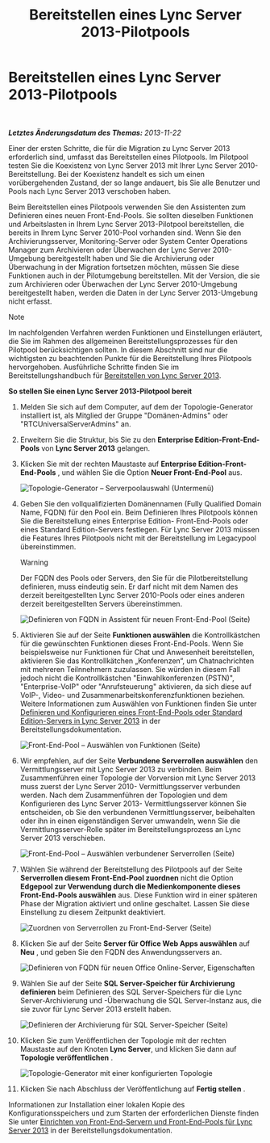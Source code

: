 ﻿---
title: Bereitstellen eines Lync Server 2013-Pilotpools
TOCTitle: Bereitstellen eines Lync Server 2013-Pilotpools
ms:assetid: a81aba1e-e636-434b-8c56-4150435bb55d
ms:mtpsurl: https://technet.microsoft.com/de-de/library/JJ205144(v=OCS.15)
ms:contentKeyID: 49295017
ms.date: 05/19/2016
mtps_version: v=OCS.15
ms.translationtype: HT
---

# Bereitstellen eines Lync Server 2013-Pilotpools

 

_**Letztes Änderungsdatum des Themas:** 2013-11-22_

Einer der ersten Schritte, die für die Migration zu Lync Server 2013 erforderlich sind, umfasst das Bereitstellen eines Pilotpools. Im Pilotpool testen Sie die Koexistenz von Lync Server 2013 mit Ihrer Lync Server 2010-Bereitstellung. Bei der Koexistenz handelt es sich um einen vorübergehenden Zustand, der so lange andauert, bis Sie alle Benutzer und Pools nach Lync Server 2013 verschoben haben.

Beim Bereitstellen eines Pilotpools verwenden Sie den Assistenten zum Definieren eines neuen Front-End-Pools. Sie sollten dieselben Funktionen und Arbeitslasten in Ihrem Lync Server 2013-Pilotpool bereitstellen, die bereits in Ihrem Lync Server 2010-Pool vorhanden sind. Wenn Sie den Archivierungsserver, Monitoring-Server oder System Center Operations Manager zum Archivieren oder Überwachen der Lync Server 2010-Umgebung bereitgestellt haben und Sie die Archivierung oder Überwachung in der Migration fortsetzen möchten, müssen Sie diese Funktionen auch in der Pilotumgebung bereitstellen. Mit der Version, die sie zum Archivieren oder Überwachen der Lync Server 2010-Umgebung bereitgestellt haben, werden die Daten in der Lync Server 2013-Umgebung nicht erfasst.


> [!NOTE]
> Im nachfolgenden Verfahren werden Funktionen und Einstellungen erläutert, die Sie im Rahmen des allgemeinen Bereitstellungsprozesses für den Pilotpool berücksichtigen sollten. In diesem Abschnitt sind nur die wichtigsten zu beachtenden Punkte für die Bereitstellung Ihres Pilotpools hervorgehoben. Ausführliche Schritte finden Sie im Bereitstellungshandbuch für <A href="lync-server-2013-deploying-lync-server.md">Bereitstellen von Lync Server&nbsp;2013</A>.



**So stellen Sie einen Lync Server 2013-Pilotpool bereit**

1.  Melden Sie sich auf dem Computer, auf dem der Topologie-Generator installiert ist, als Mitglied der Gruppe "Domänen-Admins" oder "RTCUniversalServerAdmins" an.

2.  Erweitern Sie die Struktur, bis Sie zu den **Enterprise Edition-Front-End-Pools** von **Lync Server 2013** gelangen.

3.  Klicken Sie mit der rechten Maustaste auf **Enterprise Edition-Front-End-Pools** , und wählen Sie die Option **Neuer Front-End-Pool** aus.
    
    ![Topologie-Generator – Serverpoolauswahl (Untermenü)](images/JJ205144.c2feed27-3418-42a6-a254-76e83607db9c(OCS.15).jpg "Topologie-Generator – Serverpoolauswahl (Untermenü)")

4.  Geben Sie den vollqualifizierten Domänennamen (Fully Qualified Domain Name, FQDN) für den Pool ein. Beim Definieren Ihres Pilotpools können Sie die Bereitstellung eines Enterprise Edition- Front-End-Pools oder eines Standard Edition-Servers festlegen. Für Lync Server 2013 müssen die Features Ihres Pilotpools nicht mit der Bereitstellung im Legacypool übereinstimmen.
    

    > [!WARNING]
    > Der FQDN des Pools oder Servers, den Sie für die Pilotbereitstellung definieren, muss eindeutig sein. Er darf nicht mit dem Namen des derzeit bereitgestellten Lync Server 2010-Pools oder eines anderen derzeit bereitgestellten Servers übereinstimmen.

    
    ![Definieren von FQDN in Assistent für neuen Front-End-Pool (Seite)](images/JJ205144.c5fd138c-e75a-413a-827f-b1461c996d40(OCS.15).jpg "Definieren von FQDN in Assistent für neuen Front-End-Pool (Seite)")

5.  Aktivieren Sie auf der Seite **Funktionen auswählen** die Kontrollkästchen für die gewünschten Funktionen dieses Front-End-Pools. Wenn Sie beispielsweise nur Funktionen für Chat und Anwesenheit bereitstellen, aktivieren Sie das Kontrollkätchen „Konferenzen“, um Chatnachrichten mit mehreren Teilnnehmern zuzulassen. Sie würden in diesem Fall jedoch nicht die Kontrollkästchen "Einwahlkonferenzen (PSTN)", "Enterprise-VoIP" oder "Anrufsteuerung" aktivieren, da sich diese auf VoIP-, Video- und Zusammenarbeitskonferenzfunktionen beziehen. Weitere Informationen zum Auswählen von Funktionen finden Sie unter [Definieren und Konfigurieren eines Front-End-Pools oder Standard Edition-Servers in Lync Server 2013](lync-server-2013-define-and-configure-a-front-end-pool-or-standard-edition-server.md) in der Bereitstellungsdokumentation.
    
    ![Front-End-Pool – Auswählen von Funktionen (Seite)](images/JJ204718.5c3f3ff9-6e17-4d66-9b13-3bd55b38246b(OCS.15).jpg "Front-End-Pool – Auswählen von Funktionen (Seite)")

6.  Wir empfehlen, auf der Seite **Verbundene Serverrollen auswählen** den Vermittlungsserver mit Lync Server 2013 zu verbinden. Beim Zusammenführen einer Topologie der Vorversion mit Lync Server 2013 muss zuerst der Lync Server 2010- Vermittlungsserver verbunden werden. Nach dem Zusammenführen der Topologien und dem Konfigurieren des Lync Server 2013- Vermittlungsserver können Sie entscheiden, ob Sie den verbundenen Vermittlungsserver, beibehalten oder ihn in einen eigenständigen Server umwandeln, wenn Sie die Vermittlungsserver-Rolle später im Bereitstellungsprozess an Lync Server 2013 verschieben.
    
    ![Front-End-Pool – Auswählen verbundener Serverrollen (Seite)](images/JJ204718.e00b7eba-010b-44ed-b0a6-6ab3e534fb8c(OCS.15).jpg "Front-End-Pool – Auswählen verbundener Serverrollen (Seite)")

7.  Wählen Sie während der Bereitstellung des Pilotpools auf der Seite **Serverrollen diesem Front-End-Pool zuordnen** nicht die Option **Edgepool zur Verwendung durch die Medienkomponente dieses Front-End-Pools auswählen** aus. Diese Funktion wird in einer späteren Phase der Migration aktiviert und online geschaltet. Lassen Sie diese Einstellung zu diesem Zeitpunkt deaktiviert.
    
    ![Zuordnen von Serverrollen zu Front-End-Server (Seite)](images/JJ204718.2d95a798-ad76-4dad-9392-ce41f4d938d1(OCS.15).jpg "Zuordnen von Serverrollen zu Front-End-Server (Seite)")

8.  Klicken Sie auf der Seite **Server für Office Web Apps auswählen** auf **Neu** , und geben Sie den FQDN des Anwendungsservers an.
    
    ![Definieren von FQDN für neuen Office Online-Server, Eigenschaften](images/JJ204718.25c6b455-f1b8-4326-a569-6e338153d398(OCS.15).jpg "Definieren von FQDN für neuen Office Online-Server, Eigenschaften")

9.  Wählen Sie auf der Seite **SQL Server-Speicher für Archivierung definieren** beim Definieren des SQL Server-Speichers für die Lync Server-Archivierung und -Überwachung die SQL Server-Instanz aus, die sie zuvor für Lync Server 2013 erstellt haben.
    
    ![Definieren der Archivierung für SQL Server-Speicher (Seite)](images/JJ204718.0f76f1dc-d0d7-42a0-aea3-400b8e1f35cd(OCS.15).jpg "Definieren der Archivierung für SQL Server-Speicher (Seite)")

10. Klicken Sie zum Veröffentlichen der Topologie mit der rechten Maustaste auf den Knoten **Lync Server**, und klicken Sie dann auf **Topologie veröffentlichen** .
    
    ![Topologie-Generator mit einer konfigurierten Topologie](images/JJ205144.c3eafa20-159e-4355-a23d-9f72aeb26037(OCS.15).jpg "Topologie-Generator mit einer konfigurierten Topologie")

11. Klicken Sie nach Abschluss der Veröffentlichung auf **Fertig stellen** .

Informationen zur Installation einer lokalen Kopie des Konfigurationsspeichers und zum Starten der erforderlichen Dienste finden Sie unter [Einrichten von Front-End-Servern und Front-End-Pools für Lync Server 2013](lync-server-2013-setting-up-front-end-servers-and-front-end-pools.md) in der Bereitstellungsdokumentation.


